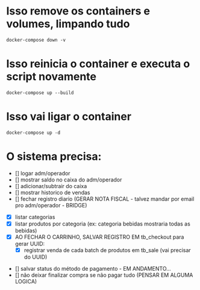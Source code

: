 # Isso remove os containers e volumes, limpando tudo
`docker-compose down -v` 
# Isso reinicia o container e executa o script novamente
`docker-compose up --build`  
# Isso vai ligar o container
`docker-compose up -d` 

# O sistema precisa:
- [] logar adm/operador
- [] mostrar saldo no caixa do adm/operador
- [] adicionar/subtrair do caixa
- [] mostrar historico de vendas
- [] fechar registro diario (GERAR NOTA FISCAL - talvez mandar por email pro adm/operador - BRIDGE)

- [X] listar categorias
- [X] listar produtos por categoria (ex: categoria bebidas mostraria todas as bebidas)
- [X] AO FECHAR O CARRINHO, SALVAR REGISTRO EM tb_checkout para gerar UUID:
   - [X] registrar venda de cada batch de produtos em tb_sale (vai precisar do UUID)
- [] salvar status do método de pagamento - EM ANDAMENTO...
- [] não deixar finalizar compra se não pagar tudo (PENSAR EM ALGUMA LOGICA)
